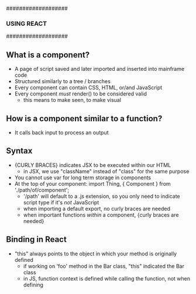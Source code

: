 ###################
### USING REACT ###
###################

## What is a component?
- A page of script saved and later imported and inserted into mainframe code
- Structured similarly to a tree / branches
- Every component can contain CSS, HTML, or/and JavaScript
- Every component _must_ render() to be considered valid
    + this means to make seen, to make visual

## How is a component similar to a function?
- It calls back input to process an output

## Syntax
- {CURLY BRACES} indicates JSX to be executed within our HTML
    + in JSX, we use "className" instead of "class" for the same purpose
- You cannot use var for long term storage in components 
- At the top of your component:
     import Thing, { Component } from './path/of/component'; 
    + '/path' will default to a .js extension, so you only need to indicate script type if it's _not_ JavaScript
    + when importing a default export, no curly braces are needed
    + when important functions _within_ a component, {curly braces are needed}

## Binding in React
- "this" always points to the object in which your method is originally defined
    + if working on 'foo' method in the Bar class, "this" indicated the Bar class
    + in JS, function context is defined while calling the function, not when defining 
